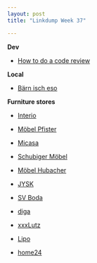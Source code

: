 ```yaml
---
layout: post
title: "Linkdump Week 37"

---
```



**Dev**
- [How to do a code review](https://google.github.io/eng-practices/review/reviewer/)

**Local**
- [Bärn isch eso](https://www.baernischeso.ch/)

**Furniture stores**
- [Interio](https://www.interio.ch)
- [Möbel Pfister](https://www.pfister.ch/)
- [Micasa](https://www.micasa.ch/de)
- [Schubiger Möbel](https://www.schubiger.ch/)
- [Möbel Hubacher](https://www.moebel-hubacher.ch/)
- [JYSK](https://www.jysk.ch/)
- [SV Boda](https://www.svoboda.ch/)
- [diga](https://www.diga.ch/)
- [xxxLutz](https://www.xxxlutz.ch/)
- [Lipo](https://www.lipo.ch)

- [home24](https://www.home24.ch/)

